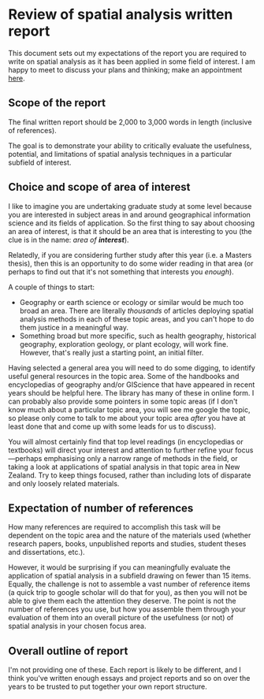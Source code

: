 # Review of spatial analysis written report
This document sets out my expectations of the report you are required to write on spatial analysis as it has been applied in some field of interest. I am happy to meet to discuss your plans and thinking; make an appointment [here](https://calendly.com/dosullivan).

## Scope of the report
The final written report should be 2,000 to 3,000 words in length (inclusive of references).

The goal is to demonstrate your ability to critically evaluate the usefulness, potential, and limitations of spatial analysis techniques in a particular subfield of interest.

## Choice and scope of area of interest
I like to imagine you are undertaking graduate study at some level because you are interested in subject areas in and around geographical information science and its fields of application. So the first thing to say about choosing an area of interest, is that it should be an area that is interesting to you (the clue is in the name: *area of __interest__*).

Relatedly, if you are considering further study after this year (i.e. a Masters thesis), then this is an opportunity to do some wider reading in that area (or perhaps to find out that it's not something that interests you *enough*).

A couple of things to start:

+ Geography or earth science or ecology or similar would be much too broad an area. There are literally *thousands* of articles deploying spatial analysis methods in each of these topic areas, and you can't hope to do them justice in a meaningful way.
+ Something broad but more specific, such as health geography, historical geography, exploration geology, or plant ecology, will work fine. However, that's really just a starting point, an initial filter.

Having selected a general area you will need to do some digging, to identify useful general resources in the topic area. Some of the handbooks and encyclopedias of geography and/or GIScience that have appeared in recent years should be helpful here. The library has many of these in online form. I can probably also provide some pointers in some topic areas (if I don't know much about a particular topic area, you will see me google the topic, so please only come to talk to me about your topic area *after* you have  at least done that and come up with some leads for us to discuss).

You will almost certainly find that top level readings (in encyclopedias or textbooks) will direct your interest and attention to further refine your focus&mdash;perhaps emphasising only a narrow range of methods in the field, or taking a look at applications of spatial analysis in that topic area in New Zealand. Try to keep things focused, rather than including lots of disparate and only loosely related materials.

## Expectation of number of references
How many references are required to accomplish this task will be dependent on the topic area and the nature of the materials used (whether research papers, books, unpublished reports and studies, student theses and dissertations, etc.).

However, it would be surprising if you can meaningfully evaluate the application of spatial analysis in a subfield drawing on fewer than 15 items. Equally, the challenge is not to assemble a vast number of reference items (a quick trip to google scholar will do that for you), as then you will not be able to give them each the attention they deserve. The point is not the number of references you use, but how you assemble them through your evaluation of them into an overall picture of the usefulness (or not) of spatial analysis in your chosen focus area.

## Overall outline of report
I'm not providing one of these. Each report is likely to be different, and I think you've written enough essays and project reports and so on over the years to be trusted to put together your own report structure.
